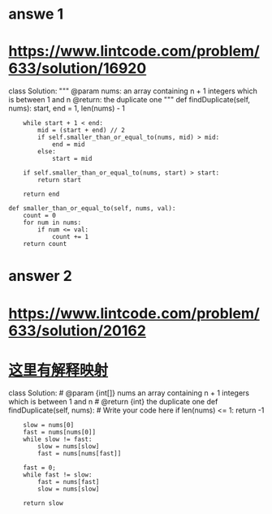 # answe 1
# https://www.lintcode.com/problem/633/solution/16920
class Solution:
    """
    @param nums: an array containing n + 1 integers which is between 1 and n
    @return: the duplicate one
    """
    def findDuplicate(self, nums):
        start, end = 1, len(nums) - 1
        
        while start + 1 < end:
            mid = (start + end) // 2
            if self.smaller_than_or_equal_to(nums, mid) > mid:
                end = mid
            else:
                start = mid
                
        if self.smaller_than_or_equal_to(nums, start) > start:
            return start
            
        return end
        
    def smaller_than_or_equal_to(self, nums, val):
        count = 0
        for num in nums:
            if num <= val:
                count += 1
        return count



# answer 2       
# https://www.lintcode.com/problem/633/solution/20162
# [这里有解释映射](http://bookshadow.com/weblog/2015/09/28/leetcode-find-duplicate-number/)
class Solution:
    # @param {int[]} nums an array containing n + 1 integers which is between 1 and n
    # @return {int} the duplicate one
    def findDuplicate(self, nums):
        # Write your code here
        if len(nums) <= 1:
            return -1

        slow = nums[0]
        fast = nums[nums[0]]
        while slow != fast:
            slow = nums[slow]
            fast = nums[nums[fast]]

        fast = 0;
        while fast != slow:
            fast = nums[fast]
            slow = nums[slow]
        
        return slow